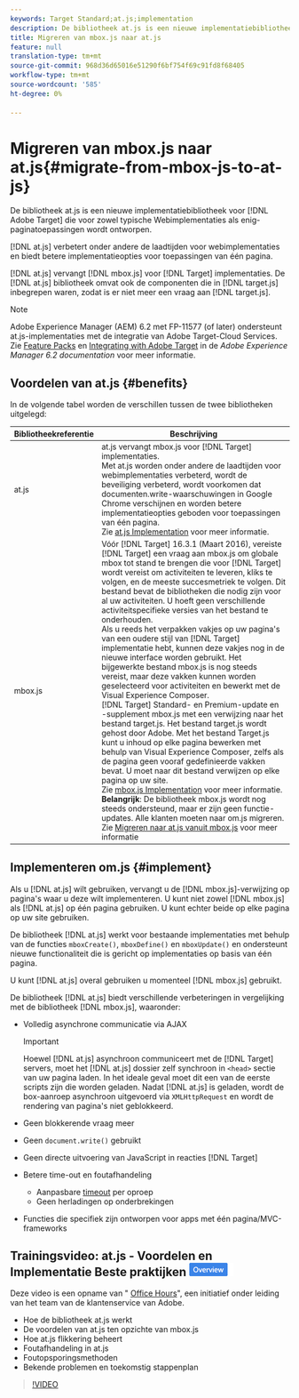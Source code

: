 ```yaml
---
keywords: Target Standard;at.js;implementation
description: De bibliotheek at.js is een nieuwe implementatiebibliotheek voor Adobe Target die is ontworpen voor zowel gangbare webimplementaties als toepassingen die uit één pagina bestaan.
title: Migreren van mbox.js naar at.js
feature: null
translation-type: tm+mt
source-git-commit: 968d36d65016e51290f6bf754f69c91fd8f68405
workflow-type: tm+mt
source-wordcount: '585'
ht-degree: 0%

---
```



# Migreren van mbox.js naar at.js{#migrate-from-mbox-js-to-at-js}

De bibliotheek at.js is een nieuwe implementatiebibliotheek voor [!DNL Adobe Target] die voor zowel typische Webimplementaties als enig-paginatoepassingen wordt ontworpen.

[!DNL at.js] verbetert onder andere de laadtijden voor webimplementaties en biedt betere implementatieopties voor toepassingen van één pagina.

[!DNL at.js] vervangt  [!DNL mbox.js] voor  [!DNL Target] implementaties. De [!DNL at.js] bibliotheek omvat ook de componenten die in [!DNL target.js] inbegrepen waren, zodat is er niet meer een vraag aan [!DNL target.js].

>[!NOTE]
>
>Adobe Experience Manager (AEM) 6.2 met FP-11577 (of later) ondersteunt at.js-implementaties met de integratie van Adobe Target-Cloud Services. Zie [Feature Packs](https://docs.adobe.com/docs/en/aem/6-2/release-notes/feature-packs.html) en [Integrating with Adobe Target](https://docs.adobe.com/docs/en/aem/6-2/administer/integration/marketing-cloud/target.html) in de *Adobe Experience Manager 6.2 documentation* voor meer informatie.

## Voordelen van at.js {#benefits}

In de volgende tabel worden de verschillen tussen de twee bibliotheken uitgelegd:

| Bibliotheekreferentie | Beschrijving |
|--- |--- |
| at.js | at.js vervangt mbox.js voor [!DNL Target] implementaties.<br>Met at.js worden onder andere de laadtijden voor webimplementaties verbeterd, wordt de beveiliging verbeterd, wordt voorkomen dat documenten.write-waarschuwingen in Google Chrome verschijnen en worden betere implementatieopties geboden voor toepassingen van één pagina.<br>Zie  [at.js Implementation](#implement) voor meer informatie. |
| mbox.js | Vóór [!DNL Target] 16.3.1 (Maart 2016), vereiste [!DNL Target] een vraag aan mbox.js om globale mbox tot stand te brengen die voor [!DNL Target] wordt vereist om activiteiten te leveren, kliks te volgen, en de meeste succesmetriek te volgen. Dit bestand bevat de bibliotheken die nodig zijn voor al uw activiteiten. U hoeft geen verschillende activiteitspecifieke versies van het bestand te onderhouden.<br>Als u reeds het verpakken vakjes op uw pagina&#39;s van een oudere stijl van  [!DNL Target] implementatie hebt, kunnen deze vakjes nog in de nieuwe interface worden gebruikt. Het bijgewerkte bestand mbox.js is nog steeds vereist, maar deze vakken kunnen worden geselecteerd voor activiteiten en bewerkt met de Visual Experience Composer.<br>[!DNL Target] Standard- en Premium-update en -supplement mbox.js met een verwijzing naar het bestand target.js. Het bestand target.js wordt gehost door Adobe. Met het bestand Target.js kunt u inhoud op elke pagina bewerken met behulp van Visual Experience Composer, zelfs als de pagina geen vooraf gedefinieerde vakken bevat. U moet naar dit bestand verwijzen op elke pagina op uw site.<br>Zie  [mbox.js Implementation](/help/c-implementing-target/c-implementing-target-for-client-side-web/t-mbox-download/mbox-download.md) voor meer informatie.<br>**Belangrijk**: De bibliotheek mbox.js wordt nog steeds ondersteund, maar er zijn geen functie-updates. Alle klanten moeten naar om.js migreren. Zie [Migreren naar at.js vanuit mbox.js](/help/c-implementing-target/c-implementing-target-for-client-side-web/t-mbox-download/c-target-atjs-implementation/target-migrate-atjs.md) voor meer informatie |

## Implementeren om.js {#implement}

Als u [!DNL at.js] wilt gebruiken, vervangt u de [!DNL mbox.js]-verwijzing op pagina&#39;s waar u deze wilt implementeren. U kunt niet zowel [!DNL mbox.js] als [!DNL at.js] op één pagina gebruiken. U kunt echter beide op elke pagina op uw site gebruiken.

De bibliotheek [!DNL at.js] werkt voor bestaande implementaties met behulp van de functies `mboxCreate()`, `mboxDefine()` en `mboxUpdate()` en ondersteunt nieuwe functionaliteit die is gericht op implementaties op basis van één pagina.

U kunt [!DNL at.js] overal gebruiken u momenteel [!DNL mbox.js] gebruikt.

De bibliotheek [!DNL at.js] biedt verschillende verbeteringen in vergelijking met de bibliotheek [!DNL mbox.js], waaronder:

* Volledig asynchrone communicatie via AJAX

   >[!IMPORTANT]
   >
   >Hoewel [!DNL at.js] asynchroon communiceert met de [!DNL Target] servers, moet het [!DNL at.js] dossier zelf synchroon in `<head>` sectie van uw pagina laden. In het ideale geval moet dit een van de eerste scripts zijn die worden geladen. Nadat [!DNL at.js] is geladen, wordt de box-aanroep asynchroon uitgevoerd via `XMLHttpRequest` en wordt de rendering van pagina&#39;s niet geblokkeerd.

* Geen blokkerende vraag meer
* Geen `document.write()` gebruikt
* Geen directe uitvoering van JavaScript in reacties [!DNL Target]
* Betere time-out en foutafhandeling

   * Aanpasbare [timeout](/help/c-implementing-target/c-implementing-target-for-client-side-web/targetgobalsettings.md) per oproep
   * Geen herladingen op onderbrekingen

* Functies die specifiek zijn ontworpen voor apps met één pagina/MVC-frameworks

## Trainingsvideo: at.js - Voordelen en Implementatie Beste praktijken ![Bekeken overzicht](/help/assets/overview.png)

Deze video is een opname van &quot; [Office Hours](/help/cmp-resources-and-contact-information.md)&quot;, een initiatief onder leiding van het team van de klantenservice van Adobe.

* Hoe de bibliotheek at.js werkt
* De voordelen van at.js ten opzichte van mbox.js
* Hoe at.js flikkering beheert
* Foutafhandeling in at.js
* Foutopsporingsmethoden
* Bekende problemen en toekomstig stappenplan

>[!VIDEO](https://video.tv.adobe.com/v/22223/)
